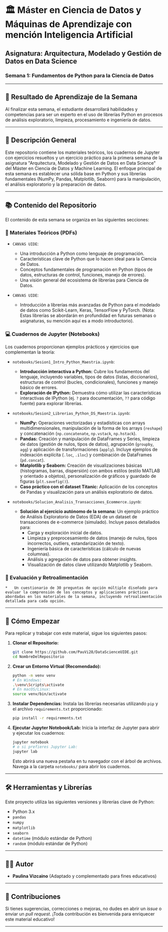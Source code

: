 # 🏛️ Máster en Ciencia de Datos y Máquinas de Aprendizaje con mención Inteligencia Artificial
## Asignatura: Arquitectura, Modelado y Gestión de Datos en Data Science

### Semana 1: Fundamentos de Python para la Ciencia de Datos

---

## 🎯 Resultado de Aprendizaje de la Semana

Al finalizar esta semana, el estudiante desarrollará habilidades y competencias para ser un experto en el uso de librerías Python en procesos de análisis exploratorio, limpieza, procesamiento e ingeniería de datos.

---

## 📖 Descripción General

Este repositorio contiene los materiales teóricos, los cuadernos de Jupyter con ejercicios resueltos y un ejercicio práctico para la primera semana de la asignatura "Arquitectura, Modelado y Gestión de Datos en Data Science" del Máster en Ciencia de Datos y Machine Learning. El enfoque principal de esta semana es establecer una sólida base en Python y sus librerías fundamentales (NumPy, Pandas, Matplotlib, Seaborn) para la manipulación, el análisis exploratorio y la preparación de datos.

---

## 📚 Contenido del Repositorio

El contenido de esta semana se organiza en las siguientes secciones:

### 📄 Materiales Teóricos (PDFs)

*   `CANVAS UIDE`:
    *   Una introducción a Python como lenguaje de programación.
    *   Características clave de Python que lo hacen ideal para la Ciencia de Datos.
    *   Conceptos fundamentales de programación en Python (tipos de datos, estructuras de control, funciones, manejo de errores).
    *   Una visión general del ecosistema de librerías para Ciencia de Datos.

*   `CANVAS UIDE`:
    *   Introducción a librerías más avanzadas de Python para el modelado de datos como Scikit-Learn, Keras, TensorFlow y PyTorch. (Nota: Estas librerías se abordarán en profundidad en futuras semanas o asignaturas, su mención aquí es a modo introductorio).

### 💻 Cuadernos de Jupyter (Notebooks)

Los cuadernos proporcionan ejemplos prácticos y ejercicios que complementan la teoría:

*   `notebooks/Sesion1_Intro_Python_Maestria.ipynb`:
    *   **Introducción interactiva a Python:** Cubre los fundamentos del lenguaje, incluyendo variables, tipos de datos (listas, diccionarios), estructuras de control (bucles, condicionales), funciones y manejo básico de errores.
    *   **Exploración de IPython:** Demuestra cómo utilizar las características interactivas de IPython (ej. `?` para documentación, `??` para código fuente) para explorar librerías.

*   `notebooks/Sesion2_Librerias_Python_DS_Maestria.ipynb`:
    *   **NumPy:** Operaciones vectorizadas y estadísticas con arrays multidimensionales, manipulación de la forma de los arrays (`reshape`) y concatenación (`np.concatenate`, `np.vstack`, `np.hstack`).
    *   **Pandas:** Creación y manipulación de DataFrames y Series, limpieza de datos (gestión de nulos, tipos de datos), agrupación (`groupby`, `agg`) y aplicación de transformaciones (`apply`). Incluye ejemplos de indexación explícita (`.loc`, `.iloc`) y combinación de DataFrames (`pd.concat`).
    *   **Matplotlib y Seaborn:** Creación de visualizaciones básicas (histogramas, barras, dispersión) con ambos estilos (estilo MATLAB y orientado a objetos), personalización de gráficos y guardado de figuras (`plt.savefig()`).
    *   **Caso práctico con el dataset Titanic:** Aplicación de los conceptos de Pandas y visualización para un análisis exploratorio de datos.

*   `notebooks/Solucion_Analisis_Transacciones_Ecommerce.ipynb`:
    *   **Solución al ejercicio autónomo de la semana:** Un ejemplo práctico de Análisis Exploratorio de Datos (EDA) de un dataset de transacciones de e-commerce (simulado). Incluye pasos detallados para:
        *   Carga y exploración inicial de datos.
        *   Limpieza y preprocesamiento de datos (manejo de nulos, tipos incorrectos, outliers, estandarización de texto).
        *   Ingeniería básica de características (cálculo de nuevas columnas).
        *   Análisis y agregación de datos para obtener insights.
        *   Visualización de datos clave utilizando Matplotlib y Seaborn.

### 📝 Evaluación y Retroalimentación

    *   Un cuestionario de 30 preguntas de opción múltiple diseñado para evaluar la comprensión de los conceptos y aplicaciones prácticas abordadas en los materiales de la semana, incluyendo retroalimentación detallada para cada opción.

---

## 🚀 Cómo Empezar

Para replicar y trabajar con este material, sigue los siguientes pasos:

1.  **Clonar el Repositorio:**
    ```bash
    git clone https://github.com/PauVi28/DataScienceUIDE.git
    cd NombreDelRepositorio
    ```

2.  **Crear un Entorno Virtual (Recomendado):**
    ```bash
    python -m venv venv
    # En Windows:
    .\venv\Scripts\activate
    # En macOS/Linux:
    source venv/bin/activate
    ```

3.  **Instalar Dependencias:**
    Instala las librerías necesarias utilizando `pip` y el archivo `requirements.txt` proporcionado:
    ```bash
    pip install -r requirements.txt
    ```

4.  **Ejecutar Jupyter Notebook/Lab:**
    Inicia la interfaz de Jupyter para abrir y ejecutar los cuadernos:
    ```bash
    jupyter notebook
    # o si prefieres Jupyter Lab:
    jupyter lab
    ```
    Esto abrirá una nueva pestaña en tu navegador con el árbol de archivos. Navega a la carpeta `notebooks/` para abrir los cuadernos.

---

## 🛠️ Herramientas y Librerías

Este proyecto utiliza las siguientes versiones y librerías clave de Python:

*   Python 3.x
*   `pandas`
*   `numpy`
*   `matplotlib`
*   `seaborn`
*   `datetime` (módulo estándar de Python)
*   `random` (módulo estándar de Python)

---

## 👨‍🏫 Autor

*   **Paulina Vizcaino** (Adaptado y complementado para fines educativos)

---

## 🤝 Contribuciones

Si tienes sugerencias, correcciones o mejoras, no dudes en abrir un *issue* o enviar un *pull request*. ¡Toda contribución es bienvenida para enriquecer este material educativo!

---

